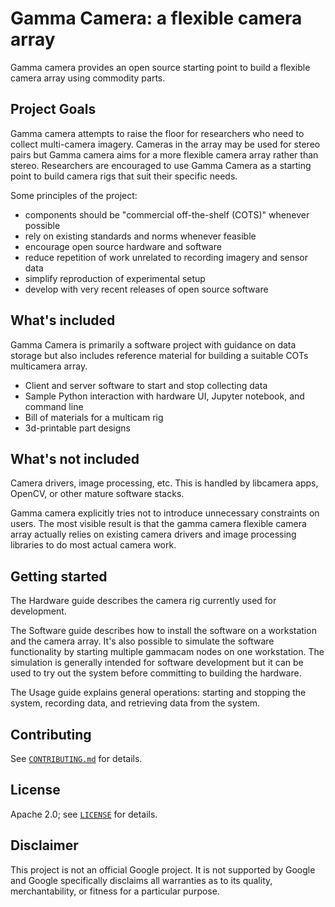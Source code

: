 # Gamma Camera: a flexible camera array

Gamma camera provides an open source starting point to build a flexible camera array using commodity parts.

## Project Goals

Gamma camera attempts to raise the floor for researchers who need to collect multi-camera imagery. Cameras in the array may be used for stereo pairs but Gamma camera aims for a more flexible camera array rather than stereo. Researchers are encouraged to use Gamma Camera as a starting point to build camera rigs that suit their specific needs.

Some principles of the project:

* components should be "commercial off-the-shelf (COTS)" whenever possible
* rely on existing standards and norms whenever feasible
* encourage open source hardware and software
* reduce repetition of work unrelated to recording imagery and sensor data
* simplify reproduction of experimental setup
* develop with very recent releases of open source software

## What's included

Gamma Camera is primarily a software project with guidance on data storage but also includes reference material for building a suitable COTs multicamera array.

* Client and server software to start and stop collecting data
* Sample Python interaction with hardware UI, Jupyter notebook, and command line
* Bill of materials for a multicam rig
* 3d-printable part designs

## What's not included

Camera drivers, image processing, etc. This is handled by libcamera apps, OpenCV, or other mature software stacks.

Gamma camera explicitly tries not to introduce unnecessary constraints on users. The most visible result is that the gamma camera flexible camera array actually relies on existing camera drivers and image processing libraries to do most actual camera work.

## Getting started

The Hardware guide describes the camera rig currently used for development.

The Software guide describes how to install the software on a workstation and the camera array. It's also possible to simulate the software functionality by starting multiple gammacam nodes on one workstation. The simulation is generally intended for software development but it can be used to try out the system before committing to building the hardware.

The Usage guide explains general operations: starting and stopping the system, recording data, and retrieving data from the system.

## Contributing

See [`CONTRIBUTING.md`](CONTRIBUTING.md) for details.

## License

Apache 2.0; see [`LICENSE`](LICENSE) for details.

## Disclaimer

This project is not an official Google project. It is not supported by
Google and Google specifically disclaims all warranties as to its quality,
merchantability, or fitness for a particular purpose.
